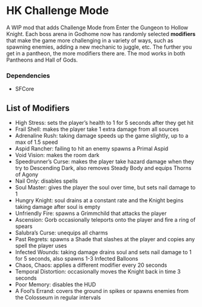 # HK Challenge Mode

A WIP mod that adds Challenge Mode from Enter the Gungeon to Hollow Knight. Each boss arena in Godhome now has randomly selected **modifiers** that make the game more challenging in a variety of ways, such as spawning enemies, adding a new mechanic to juggle, etc. The further you get in a pantheon, the more modifiers there are. The mod works in both Pantheons and Hall of Gods.

### Dependencies
- SFCore

## List of Modifiers
- High Stress: sets the player’s health to 1 for 5 seconds after they get hit
- Frail Shell: makes the player take 1 extra damage from all sources
- Adrenaline Rush: taking damage speeds up the game slightly, up to a max of 1.5 speed
- Aspid Rancher: failing to hit an enemy spawns a Primal Aspid
- Void Vision: makes the room dark
- Speedrunner’s Curse: makes the player take hazard damage when they try to Descending Dark, also removes Steady Body and equips Thorns of Agony
- Nail Only: disables spells
- Soul Master: gives the player the soul over time, but sets nail damage to 1
- Hungry Knight: soul drains at a constant rate and the Knight begins taking damage after soul is empty
- Unfriendly Fire: spawns a Grimmchild that attacks the player
- Ascension: Gorb occasionally teleports onto the player and fire a ring of spears
- Salubra’s Curse: unequips all charms
- Past Regrets: spawns a Shade that slashes at the player and copies any spell the player uses
- Infected Wounds: taking damage drains soul and sets nail damage to 1 for 5 seconds, also spawns 1-3 Infected Balloons
- Chaos, Chaos: applies a different modifier every 20 seconds
- Temporal Distortion: occasionally moves the Knight back in time 3 seconds
- Poor Memory: disables the HUD
- A Fool’s Errand: covers the ground in spikes or spawns enemies from the Colosseum in regular intervals

